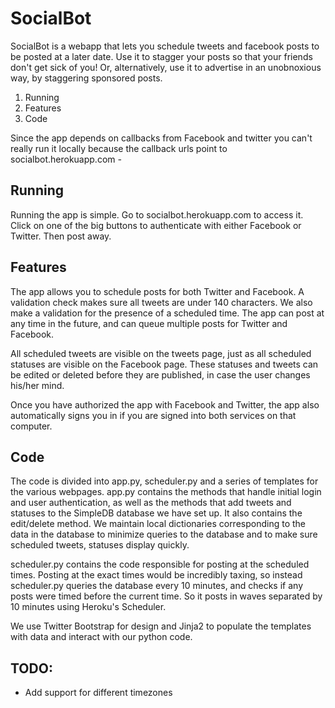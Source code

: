 # SocialBot #

SocialBot is a webapp that lets you schedule tweets and facebook posts to be posted
at a later date. Use it to stagger your posts so that your friends don't get
sick of you! Or, alternatively, use it to advertise in an unobnoxious way, by
staggering sponsored posts. 

1. Running
2. Features
3. Code


Since the app depends on callbacks from Facebook and twitter you can't really run it locally because the callback urls point to socialbot.herokuapp.com
*-*

## Running ##
Running the app is simple. Go to socialbot.herokuapp.com to access it. Click on
one of the big buttons to authenticate with either Facebook or Twitter. Then post away.

## Features ##
The app allows you to schedule posts for both Twitter and Facebook. A validation
check makes sure all tweets are under 140 characters.  We also make a validation for the 
presence of a scheduled time. The app can post at any time in
the future, and can queue multiple posts for Twitter and Facebook.

All scheduled tweets are visible on the tweets page, just as all scheduled statuses
are visible on the Facebook page. These statuses and tweets can be edited or deleted
before they are published, in case the user changes his/her mind.

Once you have authorized the app with Facebook and Twitter, the app also automatically
signs you in if you are signed into both services on that computer.

## Code ##
The code is divided into app.py, scheduler.py and a series of templates for the
various webpages. app.py contains the methods that handle initial login and user
authentication, as well as the methods that add tweets and statuses to the SimpleDB
database we have set up. It also contains the edit/delete method. We maintain local dictionaries
corresponding to the data in the database to minimize queries to the database and to
make sure scheduled tweets, statuses display quickly.

scheduler.py contains the code responsible for posting at the scheduled times. Posting
at the exact times would be incredibly taxing, so instead scheduler.py queries the
database every 10 minutes, and checks if any posts were timed before the current time.
So it posts in waves separated by 10 minutes using Heroku's Scheduler.

We use Twitter Bootstrap for design and Jinja2 to populate the templates with data
and interact with our python code.

## TODO: ##
- Add support for different timezones
